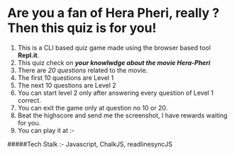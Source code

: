 # Are you a fan of Hera Pheri, really ? Then this quiz is for you!

1. This is a CLI based quiz game made using the browser based tool **Repl.it**.
2. This quiz check on **_your knowlwdge about the movie Hera-Pheri_**
3. There are _20 questions_ related to the movie.
4. The first 10 questions are Level 1
5. The next 10 questions are Level 2
6. You can start level 2 only after answering every question of Level 1 correct.
7. You can exit the game only at question no 10 or 20.
8. Beat the highscore and send me the screenshot, I have rewards waiting for you.
9. You can play it at :- 

#####Tech Stalk :- Javascript, ChalkJS, readlinesyncJS
